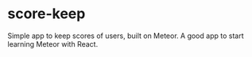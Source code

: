 # score-keep
Simple app to keep scores of users, built on Meteor. A good app to start learning Meteor with React.
